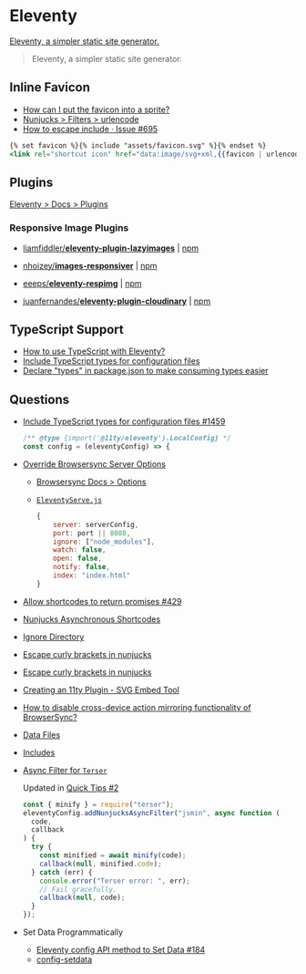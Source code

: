 # Eleventy

[Eleventy, a simpler static site generator.](https://www.11ty.dev/)

> Eleventy, a simpler static site generator.

## Inline Favicon

* [How can I put the favicon into a sprite?](https://stackoverflow.com/a/62438464/1366033)
* [Nunjucks > Filters > urlencode](https://mozilla.github.io/nunjucks/templating.html#urlencode)
* [How to escape include · Issue #695](https://github.com/mozilla/nunjucks/issues/695)

<!-- {% raw %} -->

```hbs
{% set favicon %}{% include "assets/favicon.svg" %}{% endset %}
<link rel="shortcut icon" href="data:image/svg+xml,{{favicon | urlencode}}" type="image/svg+xml" />
```

<!-- {% endraw %} -->

## Plugins

[Eleventy > Docs > Plugins](https://www.11ty.dev/docs/plugins/)

### Responsive Image Plugins


* [liamfiddler/**eleventy-plugin-lazyimages**](https://github.com/liamfiddler/eleventy-plugin-lazyimages) | [npm](https://www.npmjs.com/package/eleventy-plugin-lazyimages)
* [nhoizey/**images-responsiver**](https://github.com/nhoizey/images-responsiver/) | [npm](https://www.npmjs.com/package/eleventy-plugin-images-responsiver)


* [eeeps/**eleventy-respimg**](https://github.com/eeeps/eleventy-respimg) | [npm](https://www.npmjs.com/package/eleventy-plugin-respimg)
* [juanfernandes/**eleventy-plugin-cloudinary**](https://github.com/juanfernandes/eleventy-plugin-cloudinary) | [npm](https://www.npmjs.com/package/eleventy-plugin-cloudinary)


## TypeScript Support

* [How to use TypeScript with Eleventy?](https://github.com/11ty/eleventy/issues/577)
* [Include TypeScript types for configuration files](https://github.com/11ty/eleventy/issues/1459)
* [Declare "types" in package.json to make consuming types easier](https://github.com/11ty/eleventy/pull/2091/files)

## Questions

* [Include TypeScript types for configuration files #1459](https://github.com/11ty/eleventy/issues/1459)

  ```js
  /** @type {import('@11ty/eleventy').LocalConfig} */
  const config = (eleventyConfig) => {
  ```

* [Override Browsersync Server Options](https://www.11ty.dev/docs/watch-serve/#override-browsersync-server-options)
  * [Browsersync Docs > Options](https://browsersync.io/docs/options)
  * [`EleventyServe.js`](https://github.com/11ty/eleventy/blob/master/src/EleventyServe.js)

    ```js
    {
        server: serverConfig,
        port: port || 8080,
        ignore: ["node_modules"],
        watch: false,
        open: false,
        notify: false,
        index: "index.html"
    }
    ```

* [Allow shortcodes to return promises #429](https://github.com/11ty/eleventy/issues/429)
* [Nunjucks Asynchronous Shortcodes](https://www.11ty.dev/docs/languages/nunjucks/#asynchronous-shortcodes)
* [Ignore Directory](https://www.11ty.dev/docs/ignores/)
* [Escape curly brackets in nunjucks](https://github.com/mozilla/nunjucks/issues/604)
* [Escape curly brackets in nunjucks](https://github.com/mozilla/nunjucks/issues/388)
* [Creating an 11ty Plugin - SVG Embed Tool](https://bryanlrobinson.com/blog/creating-11ty-plugin-embed-svg-contents/)
* [How to disable cross-device action mirroring functionality of BrowserSync?](https://stackoverflow.com/a/59514293/1366033)


* [Data Files](https://www.11ty.io/docs/data-js/)
* [Includes](https://mozilla.github.io/nunjucks/templating.html#include)

* [Async Filter for `Terser`](https://github.com/11ty/eleventy/issues/1344)

  Updated in [Quick Tips #2](https://www.11ty.dev/docs/quicktips/inline-js/)

  ```js
  const { minify } = require("terser");
  eleventyConfig.addNunjucksAsyncFilter("jsmin", async function (
    code,
    callback
  ) {
    try {
      const minified = await minify(code);
      callback(null, minified.code);
    } catch (err) {
      console.error("Terser error: ", err);
      // Fail gracefully.
      callback(null, code);
    }
  });
  ```

* Set Data Programmatically

  * [Eleventy config API method to Set Data #184](https://github.com/11ty/eleventy/issues/184)
  * [config-setdata](https://github.com/11ty/eleventy/tree/config-setdata)

